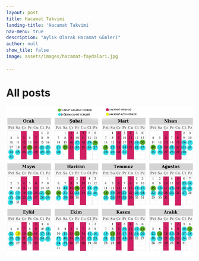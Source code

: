 ```yaml
---
layout: post
title: Hacamat Takvimi
landing-title: 'Hacamat Takvimi'
nav-menu: true
description: "Aylık Olarak Hacamat Günleri"
author: null
show_tile: false
image: assets/images/hacamat-faydalari.jpg

---
```


<h1>All posts</h1>

<p align="center">
  <img src="assets/images/hacamat.jpg" />
</p>
